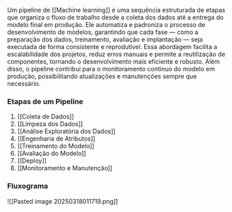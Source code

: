 Um pipeline de [[Machine learning]] é uma sequência estruturada de etapas que organiza o fluxo de trabalho desde a coleta dos dados até a entrega do modelo final em produção. Ele automatiza e padroniza o processo de desenvolvimento de modelos, garantindo que cada fase — como a preparação dos dados, treinamento, avaliação e implantação — seja executada de forma consistente e reprodutível. Essa abordagem facilita a escalabilidade dos projetos, reduz erros manuais e permite a reutilização de componentes, tornando o desenvolvimento mais eficiente e robusto. Além disso, o pipeline contribui para o monitoramento contínuo do modelo em produção, possibilitando atualizações e manutenções sempre que necessário.

### Etapas de um Pipeline
1. [[Coleta de Dados]]
2. [[Limpeza dos Dados]]
3. [[Análise Exploratória dos Dados]]
4. [[Engenharia de Atributos]]
5. [[Treinamento do Modelo]]
6. [[Avaliação do Modelo]]
7. [[Deploy]]
8. [[Monitoramento e Manutenção]]

### Fluxograma

![[Pasted image 20250318011719.png]]